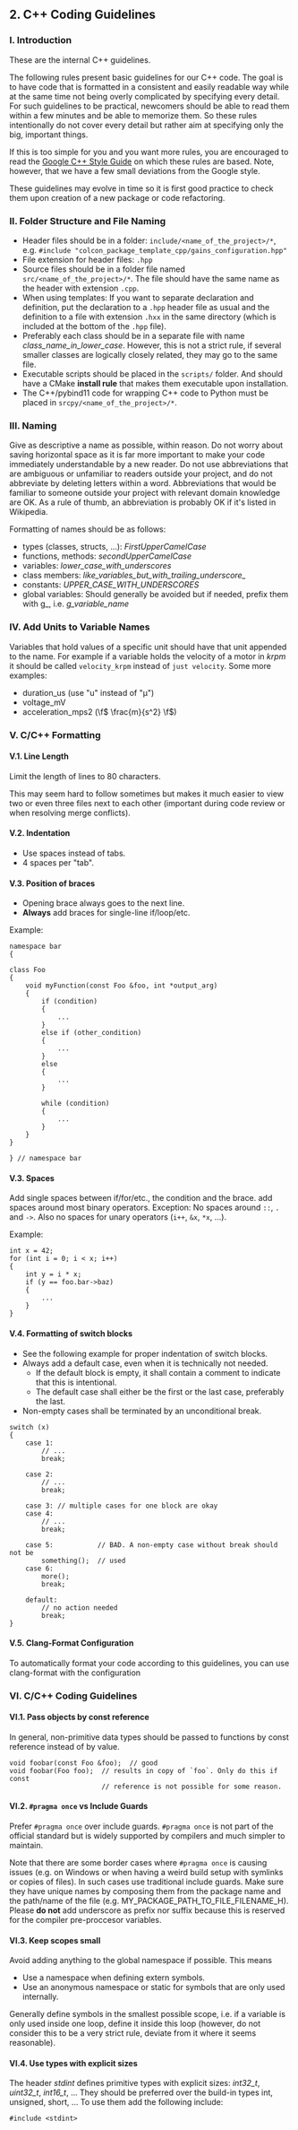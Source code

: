 ## 2. C++ Coding Guidelines

### I. Introduction

These are the internal C++ guidelines. 

The following rules present basic guidelines for our C++ code.
The goal is to have code that is formatted in a consistent and easily readable
way while at the same time not being overly complicated by specifying every 
detail. For such guidelines to be practical, newcomers should be able to read
them within a few minutes and be able to memorize them. So these rules 
intentionally do not cover every detail but rather aim at specifying only the
big, important things.

If this is too simple for you and you want more rules, you are encouraged to
read the
[Google C++ Style Guide](https://google.github.io/styleguide/cppguide.html) on
which these rules are based. Note, however,
that we have a few small deviations from the Google style.

These guidelines may evolve in time so it is first
good practice to check them upon creation of a new package or code refactoring.

### II. Folder Structure and File Naming

- Header files should be in a folder: `include/<name_of_the_project>/*`, 
    e.g. `#include "colcon_package_template_cpp/gains_configuration.hpp"`
- File extension for header files: `.hpp`
- Source files should be in a folder file named `src/<name_of_the_project>/*`. 
    The file should have the same name as the header with extension `.cpp`.
- When using templates: If you want to separate declaration and definition, 
    put the declaration to a `.hpp` header file as usual and the definition to
    a file with extension `.hxx` in the same directory (which is included at
    the bottom of the `.hpp` file).
- Preferably each class should be in a separate file with name
    *class_name_in_lower_case*. However, this is not a strict rule, if 
    several smaller classes are logically closely related, they may go to
    the same file.
- Executable scripts should be placed in the `scripts/` folder. And should have
    a CMake **install rule** that makes them executable upon installation.
- The C++/pybind11 code for wrapping C++ code to Python must be placed in 
    `srcpy/<name_of_the_project>/*`.

### III. Naming

Give as descriptive a name as possible, within reason. Do not worry about saving
horizontal space as it is far more important to make your code immediately
understandable by a new reader. Do not use abbreviations that are ambiguous or
unfamiliar to readers outside your project, and do not abbreviate by deleting
letters within a word. Abbreviations that would be familiar to someone outside
your project with relevant domain knowledge are OK. As a rule of thumb, an 
abbreviation is probably OK if it's listed in Wikipedia.

Formatting of names should be as follows:

- types (classes, structs, ...): *FirstUpperCamelCase*
- functions, methods: *secondUpperCamelCase*
- variables: *lower_case_with_underscores*
- class members: *like_variables_but_with_trailing_underscore_*
- constants: *UPPER_CASE_WITH_UNDERSCORES*
- global variables: Should generally be avoided but if needed, prefix them with
    g_, i.e. *g_variable_name*

### IV. Add Units to Variable Names

Variables that hold values of a specific unit should have that unit appended to
the name. For example if a variable holds the velocity of a motor in *krpm* it
should be called `velocity_krpm` instead of `just velocity`. Some more examples:

- duration_us (use "u" instead of "µ")
- voltage_mV
- acceleration_mps2 (\f$ \frac{m}{s^2} \f$)

### V. C/C++ Formatting

#### V.1. Line Length

Limit the length of lines to 80 characters.

This may seem hard to follow sometimes but makes it much easier to view two or 
even three files next to each other (important during code review or when 
resolving merge conflicts).

#### V.2. Indentation

- Use spaces instead of tabs.
- 4 spaces per "tab".

#### V.3. Position of braces

- Opening brace always goes to the next line.
- **Always** add braces for single-line if/loop/etc.

Example:

~~~{.hpp/.cpp}
namespace bar
{

class Foo
{
    void myFunction(const Foo &foo, int *output_arg)
    {
        if (condition)
        {
            ...
        }
        else if (other_condition)
        {
            ...
        }
        else
        {
            ...
        }

        while (condition)
        {
            ...
        }
    }
}

} // namespace bar
~~~

#### V.3. Spaces

Add single spaces between if/for/etc., the condition and the brace. add spaces
around most binary operators. Exception: No spaces around `::`, `.` and `->`.
Also no spaces for unary operators (`i++`, `&x`, `*x`, ...). 

Example:
~~~{.hpp/.cpp}
int x = 42;
for (int i = 0; i < x; i++)
{
    int y = i * x;
    if (y == foo.bar->baz)
    {
        ...
    }
}
~~~

#### V.4. Formatting of switch blocks

- See the following example for proper indentation of switch blocks.
- Always add a default case, even when it is technically not needed.
    - If the default block is empty, it shall contain a comment to indicate that
    this is intentional.
    - The default case shall either be the first or the last case, preferably the
    last.
- Non-empty cases shall be terminated by an unconditional break.

~~~{.hpp/.cpp}
switch (x)
{
    case 1:
        // ...
        break;
 
    case 2:
        // ...
        break;
 
    case 3: // multiple cases for one block are okay
    case 4:
        // ...
        break;
 
    case 5:           // BAD. A non-empty case without break should not be
        something();  // used
    case 6:
        more();
        break;
 
    default:
        // no action needed
        break;
}
~~~

#### V.5. Clang-Format Configuration

To automatically format your code according to this guidelines, you can use
clang-format with the configuration

### VI. C/C++ Coding Guidelines

#### VI.1. Pass objects by const reference

In general, non-primitive data types should be passed to functions by const
reference instead of by value.

~~~{.hpp/.cpp}
void foobar(const Foo &foo);  // good
void foobar(Foo foo);  // results in copy of `foo`. Only do this if const
                       // reference is not possible for some reason.
~~~

#### VI.2. `#pragma once` vs Include Guards

Prefer `#pragma once` over include guards.
`#pragma once` is not part of the official standard but is widely
supported by compilers and much simpler to maintain.

Note that there are some border cases where `#pragma once` is causing issues
(e.g. on Windows or when having a weird build setup with symlinks or copies of
files). In such cases use traditional include guards. Make sure they have unique
names by composing them from the package name and the path/name of the file
(e.g. MY_PACKAGE_PATH_TO_FILE_FILENAME_H). Please **do not** add underscore as
prefix nor suffix because this is reserved for the compiler pre-proccesor
variables.

#### VI.3. Keep scopes small

Avoid adding anything to the global namespace if possible. This means

- Use a namespace when defining extern symbols.
- Use an anonymous namespace or static for symbols that are only used internally.

Generally define symbols in the smallest possible scope, i.e. if a variable is 
only used inside one loop, define it inside this loop (however, do not consider 
this to be a very strict rule, deviate from it where it seems reasonable).

#### VI.4. Use types with explicit sizes

The header *stdint* defines primitive types with explicit sizes:
*int32_t*, *uint32_t*, *int16_t*, ...
They should be preferred over the build-in types int, unsigned, short, ...
To use them add the following include:
~~~{.hpp/.cpp}
#include <stdint>
~~~